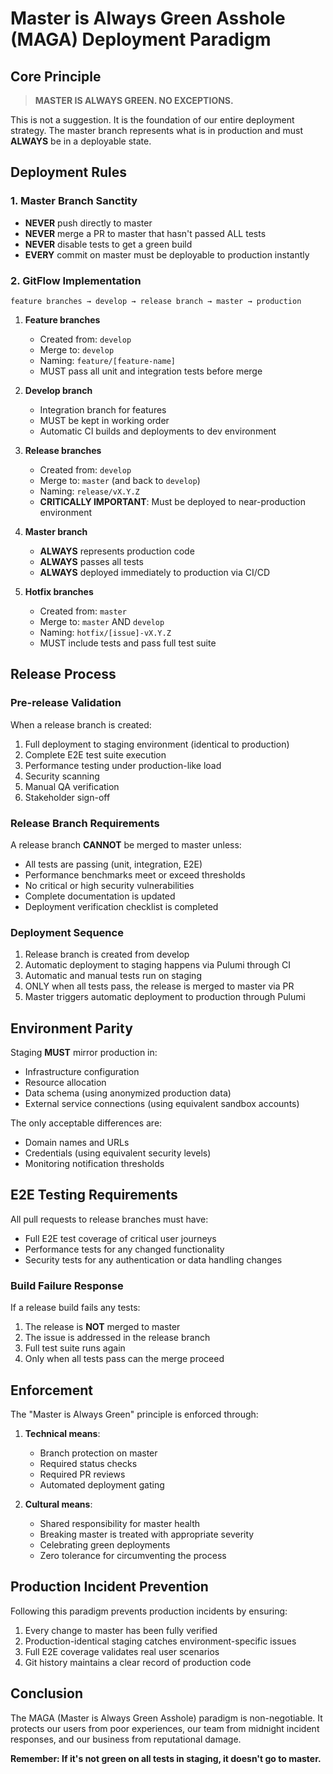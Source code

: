# Master is Always Green Asshole (MAGA) Deployment Paradigm

## Core Principle

> **MASTER IS ALWAYS GREEN. NO EXCEPTIONS.**

This is not a suggestion. It is the foundation of our entire deployment strategy. The master branch represents what is in production and must **ALWAYS** be in a deployable state.

## Deployment Rules

### 1. Master Branch Sanctity

- **NEVER** push directly to master
- **NEVER** merge a PR to master that hasn't passed ALL tests
- **NEVER** disable tests to get a green build
- **EVERY** commit on master must be deployable to production instantly

### 2. GitFlow Implementation

```
feature branches → develop → release branch → master → production
```

1. **Feature branches**
   - Created from: `develop`
   - Merge to: `develop`
   - Naming: `feature/[feature-name]`
   - MUST pass all unit and integration tests before merge

2. **Develop branch**
   - Integration branch for features
   - MUST be kept in working order
   - Automatic CI builds and deployments to dev environment

3. **Release branches**
   - Created from: `develop`
   - Merge to: `master` (and back to `develop`)
   - Naming: `release/vX.Y.Z`
   - **CRITICALLY IMPORTANT**: Must be deployed to near-production environment

4. **Master branch**
   - **ALWAYS** represents production code
   - **ALWAYS** passes all tests
   - **ALWAYS** deployed immediately to production via CI/CD

5. **Hotfix branches**
   - Created from: `master`
   - Merge to: `master` AND `develop`
   - Naming: `hotfix/[issue]-vX.Y.Z`
   - MUST include tests and pass full test suite

## Release Process

### Pre-release Validation

When a release branch is created:

1. Full deployment to staging environment (identical to production)
2. Complete E2E test suite execution
3. Performance testing under production-like load
4. Security scanning
5. Manual QA verification
6. Stakeholder sign-off

### Release Branch Requirements

A release branch **CANNOT** be merged to master unless:

- All tests are passing (unit, integration, E2E)
- Performance benchmarks meet or exceed thresholds
- No critical or high security vulnerabilities
- Complete documentation is updated
- Deployment verification checklist is completed

### Deployment Sequence

1. Release branch is created from develop
2. Automatic deployment to staging happens via Pulumi through CI
3. Automatic and manual tests run on staging
4. ONLY when all tests pass, the release is merged to master via PR
5. Master triggers automatic deployment to production through Pulumi

## Environment Parity

Staging **MUST** mirror production in:
- Infrastructure configuration
- Resource allocation
- Data schema (using anonymized production data)
- External service connections (using equivalent sandbox accounts)

The only acceptable differences are:
- Domain names and URLs
- Credentials (using equivalent security levels)
- Monitoring notification thresholds

## E2E Testing Requirements

All pull requests to release branches must have:
- Full E2E test coverage of critical user journeys
- Performance tests for any changed functionality
- Security tests for any authentication or data handling changes

### Build Failure Response

If a release build fails any tests:

1. The release is **NOT** merged to master
2. The issue is addressed in the release branch
3. Full test suite runs again
4. Only when all tests pass can the merge proceed

## Enforcement

The "Master is Always Green" principle is enforced through:

1. **Technical means**:
   - Branch protection on master
   - Required status checks
   - Required PR reviews
   - Automated deployment gating

2. **Cultural means**:
   - Shared responsibility for master health
   - Breaking master is treated with appropriate severity
   - Celebrating green deployments
   - Zero tolerance for circumventing the process

## Production Incident Prevention

Following this paradigm prevents production incidents by ensuring:

1. Every change to master has been fully verified
2. Production-identical staging catches environment-specific issues
3. Full E2E coverage validates real user scenarios
4. Git history maintains a clear record of production code

## Conclusion

The MAGA (Master is Always Green Asshole) paradigm is non-negotiable. It protects our users from poor experiences, our team from midnight incident responses, and our business from reputational damage.

**Remember: If it's not green on all tests in staging, it doesn't go to master.** 